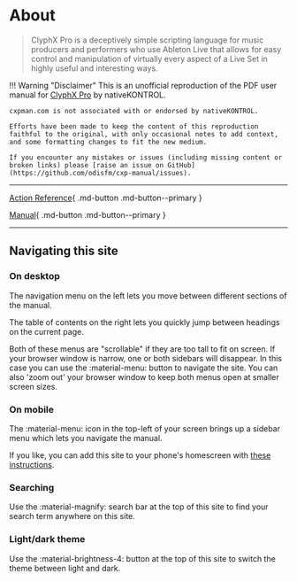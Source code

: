 # About

> ClyphX Pro is a deceptively simple scripting language for music producers and performers who use Ableton Live that allows for easy control and manipulation of virtually every aspect of a Live Set in highly useful and interesting ways.

!!! Warning "Disclaimer"
    This is an unofficial reproduction of the PDF user manual for [ClyphX Pro](https://isotonikstudios.com/product/clyphx-pro/) by nativeKONTROL.

    cxpman.com is not associated with or endorsed by nativeKONTROL.

    Efforts have been made to keep the content of this reproduction faithful to the original, with only occasional notes to add context, and some formatting changes to fit the new medium.

    If you encounter any mistakes or issues (including missing content or broken links) please [raise an issue on GitHub](https://github.com/odisfm/cxp-manual/issues).
___

[Action Reference](/action-reference){ .md-button .md-button--primary }

[Manual](/manual/core-concepts){ .md-button .md-button--primary }

---

## Navigating this site

### On desktop

The navigation menu on the left lets you move between different sections of the manual. 

The table of contents on the right lets you quickly jump between headings on the current page.

Both of these menus are "scrollable" if they are too tall to fit on screen. If your browser window is narrow, one or both sidebars will disappear. In this case you can use the :material-menu: button to navigate the site. You can also 'zoom out' your browser window to keep both menus open at smaller screen sizes.

### On mobile

The :material-menu: icon in the top-left of your screen brings up a sidebar menu which lets you navigate the manual.

If you like, you can add this site to your phone's homescreen with [these instructions](https://www.howtogeek.com/196087/how-to-add-websites-to-the-home-screen-on-any-smartphone-or-tablet/).

### Searching

Use the :material-magnify: search bar at the top of this site to find your search term anywhere on this site.

### Light/dark theme

Use the :material-brightness-4: button at the top of this site to switch the theme between light and dark.

